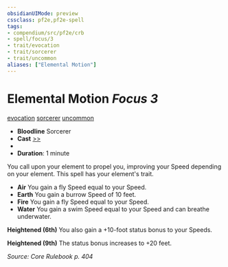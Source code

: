 ```yaml
---
obsidianUIMode: preview
cssclass: pf2e,pf2e-spell
tags:
- compendium/src/pf2e/crb
- spell/focus/3
- trait/evocation
- trait/sorcerer
- trait/uncommon
aliases: ["Elemental Motion"]
---
```

# Elemental Motion *Focus 3*   
[evocation](rules/traits/evocation.md "Evocation School Trait")  [sorcerer](rules/traits/sorcerer.md "Sorcerer Class Trait")  [uncommon](rules/traits/uncommon.md "Uncommon Rarity Trait")  

- **Bloodline** Sorcerer
- **Cast** [>>](rules/core-rulebook/chapter-9-playing-the-game.md#Actions "Two-Action") 
- 
- **Duration**: 1 minute

You call upon your element to propel you, improving your Speed depending on your element. This spell has your element's trait.

- **Air** You gain a fly Speed equal to your Speed.
- **Earth** You gain a burrow Speed of 10 feet.
- **Fire** You gain a fly Speed equal to your Speed.
- **Water** You gain a swim Speed equal to your Speed and can breathe underwater.

**Heightened (6th)** You also gain a +10-foot status bonus to your Speeds.

**Heightened (9th)** The status bonus increases to +20 feet.

*Source: Core Rulebook p. 404*